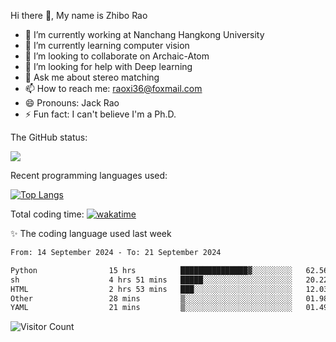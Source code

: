 Hi there 👋, My name is Zhibo Rao
- 🔭 I’m currently working at Nanchang Hangkong University
- 🌱 I’m currently learning computer vision
- 👯 I’m looking to collaborate on Archaic-Atom
- 🤔 I’m looking for help with Deep learning
- 💬 Ask me about stereo matching
- 📫 How to reach me: raoxi36@foxmail.com
- 😄 Pronouns: Jack Rao
- ⚡ Fun fact: I can't believe I'm a Ph.D.

The GitHub status:

![](https://github-readme-stats.vercel.app/api?username=ZhiboRao)

Recent programming languages used:

[![Top Langs](https://github-readme-stats.vercel.app/api/top-langs/?username=ZhiboRao&layout=compact)](https://github.com/anuraghazra/github-readme-stats)

Total coding time: [![wakatime](https://wakatime.com/badge/user/51ec5ec7-4742-4243-9eea-732ade32c0b7.svg)](https://wakatime.com/@51ec5ec7-4742-4243-9eea-732ade32c0b7)

✨ The coding language used last week 
<!--START_SECTION:waka-->

```txt
From: 14 September 2024 - To: 21 September 2024

Python                15 hrs          ███████████████▓░░░░░░░░░   62.56 %
sh                    4 hrs 51 mins   █████░░░░░░░░░░░░░░░░░░░░   20.22 %
HTML                  2 hrs 53 mins   ███░░░░░░░░░░░░░░░░░░░░░░   12.03 %
Other                 28 mins         ▒░░░░░░░░░░░░░░░░░░░░░░░░   01.98 %
YAML                  21 mins         ▒░░░░░░░░░░░░░░░░░░░░░░░░   01.49 %
```

<!--END_SECTION:waka-->

![Visitor Count](https://profile-counter.glitch.me/Raohaocheng/count.svg)
